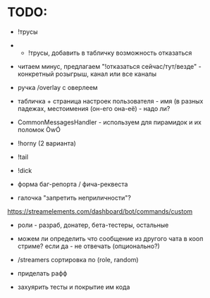# TODO:

- !трусы
- - !трусы, добавить в табличку возможность отказаться
- читаем минус, предлагаем "!отказаться сейчас/тут/везде" - конкретный розыгрыш, канал или все каналы

- ручка /overlay с оверлеем

- табличка + страница настроек пользователя - имя (в разных падежах, местоимения (он-его она-её) - надо ли?

- CommonMessagesHandler - используем для пирамидок и их поломок ÒwÓ
- !horny (2 варианта)
- !tail
- !dick

- форма баг-репорта / фича-реквеста
- галочка "запретить неприличности"?

https://streamelements.com/dashboard/bot/commands/custom

- роли - разраб, донатер, бета-тестеры, остальные
- можем ли определить что сообщение из другого чата в кооп стриме? если да - не отвечать (опционально?)

- /streamers сортировка по (role, random)

- приделать рафф
- захуярить тесты и покрытие им кода